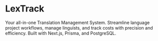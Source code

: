 # LexTrack
Your all-in-one Translation Management System. Streamline language project workflows, manage linguists, and track costs with precision and efficiency. Built with Next.js, Prisma, and PostgreSQL.
